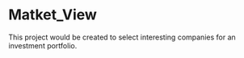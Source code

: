 # Matket_View
This project would be created to select interesting companies for an investment portfolio.
